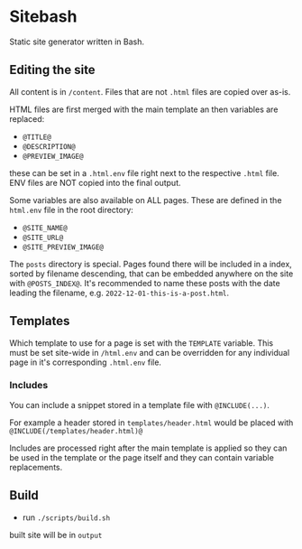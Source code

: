 # Sitebash

Static site generator written in Bash.

## Editing the site

All content is in `/content`. Files that are not `.html` files are copied over as-is.

HTML files are first merged with the main template an then variables are replaced:

- `@TITLE@`
- `@DESCRIPTION@`
- `@PREVIEW_IMAGE@`

these can be set in a `.html.env` file right next to the respective `.html` file. ENV files are NOT copied into the final output.

Some variables are also available on ALL pages. These are defined in the `html.env` file in the root directory:

- `@SITE_NAME@`
- `@SITE_URL@`
- `@SITE_PREVIEW_IMAGE@`

The `posts` directory is special. Pages found there will be included in a index, sorted by filename descending, that can be embedded anywhere on the site with `@POSTS_INDEX@`. It's recommended to name these posts with the date leading the filename, e.g. `2022-12-01-this-is-a-post.html`.

## Templates

Which template to use for a page is set with the `TEMPLATE` variable. This must be set site-wide in `/html.env` and can be overridden for any individual page in it's corresponding `.html.env` file.

### Includes

You can include a snippet stored in a template file with `@INCLUDE(...)`.

For example a header stored in `templates/header.html` would be placed with `@INCLUDE(/templates/header.html)@`

Includes are processed right after the main template is applied so they can be used in the template or the page itself and they can contain variable replacements.

## Build

- run `./scripts/build.sh`

built site will be in `output`
